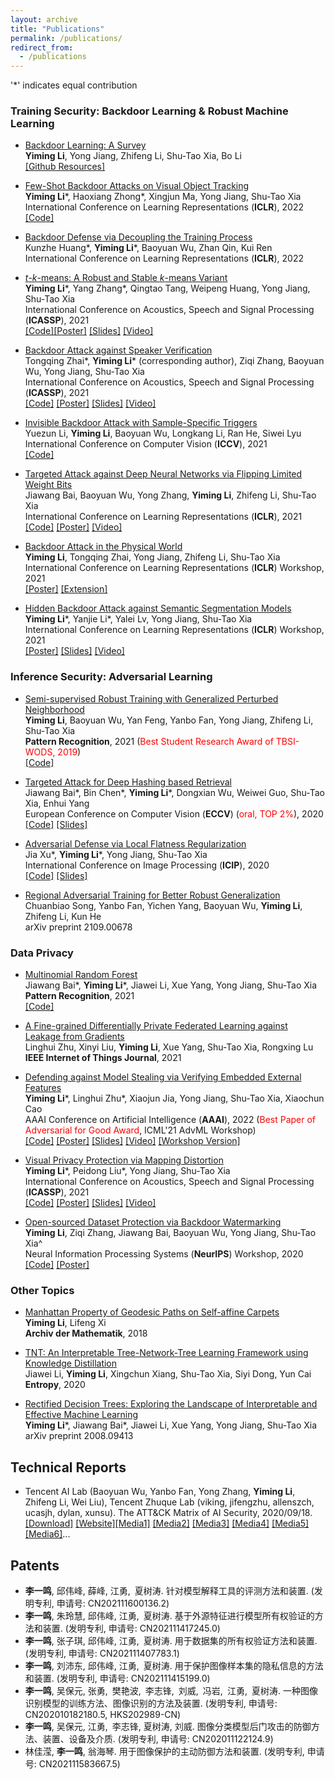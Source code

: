 ```yaml
---
layout: archive
title: "Publications"
permalink: /publications/
redirect_from:
  - /publications
---
```




\'\*\' indicates equal contribution

### Training Security: Backdoor Learning & Robust Machine Learning
* [Backdoor Learning: A Survey](https://www.researchgate.net/publication/343006441_Backdoor_Learning_A_Survey)<br>
  **Yiming Li**, Yong Jiang, Zhifeng Li, Shu-Tao Xia, Bo Li<br>
  [[Github Resources]](https://github.com/THUYimingLi/backdoor-learning-resources)

* [Few-Shot Backdoor Attacks on Visual Object Tracking](https://openreview.net/pdf?id=qSV5CuSaK_a)<br>
  **Yiming Li**\*, Haoxiang Zhong\*, Xingjun Ma, Yong Jiang, Shu-Tao Xia<br>
  International Conference on Learning Representations (**ICLR**), 2022<br>
  [[Code]](https://github.com/HXZhong1997/FSBA)

* [Backdoor Defense via Decoupling the Training Process](https://openreview.net/pdf?id=TySnJ-0RdKI)<br>
  Kunzhe Huang\*, **Yiming Li**\*, Baoyuan Wu, Zhan Qin, Kui Ren<br>
  International Conference on Learning Representations (**ICLR**), 2022


* [*t*-*k*-means: A Robust and Stable *k*-means Variant](https://arxiv.org/abs/1907.07442)<br>
  **Yiming Li**\*, Yang Zhang\*, Qingtao Tang, Weipeng Huang, Yong Jiang, Shu-Tao Xia<br>
  International Conference on Acoustics, Speech and Signal Processing (**ICASSP**), 2021<br>
  [[Code]](https://github.com/THUYimingLi/t-k-means)[[Poster]](https://www.dropbox.com/s/mwmzwxivbi2bxlu/t_k_means_poster.pdf?dl=0) [[Slides]](https://www.dropbox.com/s/mlq01732qkcwp2l/t-k-means_slides.pptx?dl=0) [[Video]](https://www.dropbox.com/s/5f7nqutp8k3x17s/t-k-mean_video.mp4?dl=0)


* [Backdoor Attack against Speaker Verification](https://arxiv.org/pdf/2010.11607.pdf)<br>
  Tongqing Zhai\*, **Yiming Li**\* (corresponding author), Ziqi Zhang, Baoyuan Wu, Yong Jiang, Shu-Tao Xia<br>
  International Conference on Acoustics, Speech and Signal Processing (**ICASSP**), 2021 <br>
  [[Code]](https://github.com/zhaitongqing233/Backdoor-attack-against-speaker-verification) [[Poster]](https://www.dropbox.com/s/jd9z8eer749ffgh/BackdoorSpeakerVerification_poster.pdf?dl=0) [[Slides]](https://www.dropbox.com/s/ox2h6wicc9v88a3/BackdoorSpeakerVerification_slides.pptx?dl=0) [[Video]](https://www.dropbox.com/s/0f7effif8itgsow/BackdoorSpeakerVerification_video.mp4?dl=0)


* [Invisible Backdoor Attack with Sample-Specific Triggers](https://arxiv.org/pdf/2012.03816.pdf)<br>
  Yuezun Li, **Yiming Li**, Baoyuan Wu, Longkang Li, Ran He, Siwei Lyu<br>
  International Conference on Computer Vision (**ICCV**), 2021 <br>
  [[Code]](https://github.com/yuezunli/ISSBA)


* [Targeted Attack against Deep Neural Networks via Flipping Limited Weight Bits](https://arxiv.org/pdf/2102.10496.pdf)<br>
  Jiawang Bai, Baoyuan Wu, Yong Zhang, **Yiming Li**, Zhifeng Li, Shu-Tao Xia<br>
  International Conference on Learning Representations (**ICLR**), 2021<br>
  [[Code]](https://github.com/jiawangbai/TA-LBF-master) [[Poster]](https://www.dropbox.com/s/h700kexejyfs8g1/iclr2021_TA_lBF_poster.pdf?dl=0) [[Video]](https://iclr.cc/virtual/2021/poster/2631)


* [Backdoor Attack in the Physical World](https://arxiv.org/pdf/2104.02361.pdf)<br>
  **Yiming Li**, Tongqing Zhai, Yong Jiang, Zhifeng Li, Shu-Tao Xia<br>
  International Conference on Learning Representations (**ICLR**) Workshop, 2021<br>
  [[Poster]](https://www.dropbox.com/s/cskxnptkd5pmzcj/PhysicalAttack_poster.pdf?dl=0) [[Extension]](https://arxiv.org/abs/2004.04692)


* [Hidden Backdoor Attack against Semantic Segmentation Models](https://arxiv.org/pdf/2103.04038.pdf)<br>
  **Yiming Li**\*, Yanjie Li\*, Yalei Lv, Yong Jiang, Shu-Tao Xia<br>
  International Conference on Learning Representations (**ICLR**) Workshop, 2021<br>
  [[Poster]](https://www.dropbox.com/s/r462uoe3qtkyphu/BackdoorSegmentation_poster.pdf?dl=0) [[Slides]](https://share.weiyun.com/rz7Rvjup) [[Video]](https://studio.slideslive.com/web_recorder/share/35269?s=5fbfa356-0fa7-48e8-9041-146bd5ee296e)




### Inference Security: Adversarial Learning

* [Semi-supervised Robust Training with Generalized Perturbed Neighborhood](https://www.sciencedirect.com/science/article/abs/pii/S0031320321006488)<br>
  **Yiming Li**, Baoyuan Wu, Yan Feng, Yanbo Fan, Yong Jiang, Zhifeng Li, Shu-Tao Xia<br>
  **Pattern Recognition**, 2021 (<font color='red'>Best Student Research Award of TBSI-WODS, 2019</font>)<br>
  [[Code]](https://github.com/THUYimingLi/Semi-supervised_Robust_Training)


* [Targeted Attack for Deep Hashing based Retrieval](https://arxiv.org/abs/2004.07955)<br>
  Jiawang Bai\*, Bin Chen\*, **Yiming Li**\*, Dongxian Wu, Weiwei Guo, Shu-Tao Xia, Enhui Yang<br>
  European Conference on Computer Vision (**ECCV**) (<font color='red'>oral, TOP 2%</font>), 2020<br>
  [[Code]](https://github.com/jiawangbai/DHTA-master) [[Slides]](https://www.dropbox.com/s/7a1vvopt8z0jxvl/targeted_attack_slides.pptx?dl=0)


* [Adversarial Defense via Local Flatness Regularization](https://arxiv.org/abs/1910.12165)<br>
  Jia Xu\*, **Yiming Li**\*, Yong Jiang, Shu-Tao Xia<br>
  International Conference on Image Processing (**ICIP**), 2020<br>
  [[Code]](https://github.com/Uooga/Local-Flatness-Regularization) [[Slides]](https://share.weiyun.com/6uJPj6VG)

* [Regional Adversarial Training for Better Robust Generalization](https://arxiv.org/pdf/2109.00678.pdf)<br>
  Chuanbiao Song, Yanbo Fan, Yichen Yang, Baoyuan Wu, **Yiming Li**, Zhifeng Li, Kun He<br>
  arXiv preprint 2109.00678




### Data Privacy

* [Multinomial Random Forest](https://www.sciencedirect.com/science/article/pii/S0031320321005112)<br>
  Jiawang Bai\*, **Yiming Li**\*, Jiawei Li, Xue Yang, Yong Jiang, Shu-Tao Xia<br>
  **Pattern Recognition**, 2021<br>
  [[Code]](https://github.com/jiawangbai/Multinomial-Random-Forest)


* [A Fine-grained Differentially Private Federated Learning against Leakage from Gradients](https://ieeexplore.ieee.org/document/9627872)<br>
  Linghui Zhu, Xinyi Liu, **Yiming Li**, Xue Yang, Shu-Tao Xia, Rongxing Lu<br>
  **IEEE Internet of Things Journal**, 2021


* [Defending against Model Stealing via Verifying Embedded External Features](https://arxiv.org/pdf/2112.03476.pdf)<br>
  **Yiming Li**\*, Linghui Zhu\*, Xiaojun Jia, Yong Jiang, Shu-Tao Xia, Xiaochun Cao<br>
  AAAI Conference on Artificial Intelligence (**AAAI**), 2022 (<font color='red'>Best Paper of Adversarial for Good Award</font>, ICML'21 AdvML Workshop)<br>
  [[Code]](https://github.com/zlh-thu/StealingVerification) [[Poster]](https://www.dropbox.com/s/v95s1u7gl97f46u/StealingVerification_AAAI_poster.pdf?dl=0) [[Slides]](https://www.dropbox.com/s/rpx4wrr5upqrdw9/StealingVerification_AAAI22_slides.pptx?dl=0) [[Video]](https://recorder-v3.slideslive.com/?share=56906&s=2ea1c02a-3d17-4981-85b9-1f294505043c) [[Workshop Version]](https://openreview.net/forum?id=g6zfnWUg8A1)


* [Visual Privacy Protection via Mapping Distortion](https://arxiv.org/abs/1911.01769)<br>
  **Yiming Li**\*, Peidong Liu\*, Yong Jiang, Shu-Tao Xia<br>
  International Conference on Acoustics, Speech and Signal Processing (**ICASSP**), 2021<br>
  [[Code]](https://github.com/PerdonLiu/Visual-Privacy-Protection-via-Mapping-Distortion) [[Poster]](https://www.dropbox.com/s/g22yr1suem4y36l/MDP_poster.pdf?dl=0) [[Slides]](https://www.dropbox.com/s/8cbnmt335s3p1ix/MDP_slides.pptx?dl=0) [[Video]](https://www.dropbox.com/s/ww7mhdn09sqk2nh/MDP_video.mp4?dl=0)

* [Open-sourced Dataset Protection via Backdoor Watermarking](https://arxiv.org/abs/2010.05821)<br>
  **Yiming Li**, Ziqi Zhang, Jiawang Bai, Baoyuan Wu, Yong Jiang, Shu-Tao Xia^<br>
  Neural Information Processing Systems (**NeurIPS**) Workshop, 2020<br>
  [[Code]](https://github.com/THUYimingLi/Open-sourced_Dataset_Protection) [[Poster]](https://www.dropbox.com/s/dtkers5txx0mats/WatermarkingDataset_NIPSW2020_poster.pdf?dl=0)




### Other Topics

* [Manhattan Property of Geodesic Paths on Self-affine Carpets](https://link.springer.com/article/10.1007/s00013-018-1199-4)<br>
  **Yiming Li**, Lifeng Xi<br>
  **Archiv der Mathematik**, 2018


* [TNT: An Interpretable Tree-Network-Tree Learning Framework using Knowledge Distillation](https://www.mdpi.com/1099-4300/22/11/1203)<br>
  Jiawei Li, **Yiming Li**, Xingchun Xiang, Shu-Tao Xia, Siyi Dong, Yun Cai<br>
  **Entropy**, 2020


* [Rectified Decision Trees: Exploring the Landscape of Interpretable and Effective Machine Learning](https://arxiv.org/pdf/2008.09413.pdf)<br>
  **Yiming Li**\*, Jiawang Bai\*, Jiawei Li, Xue Yang, Yong Jiang, Shu-Tao Xia<br>
  arXiv preprint 2008.09413



## Technical Reports

* Tencent AI Lab (Baoyuan Wu, Yanbo Fan, Yong Zhang, **Yiming Li**, Zhifeng Li, Wei Liu), Tencent Zhuque Lab (viking, jifengzhu, allenszch, ucasjh, dylan, xunsu). The ATT&CK Matrix of AI Security, 2020/09/18. [[Download]](https://ai.tencent.com/ailab/media/AI%E5%AE%89%E5%85%A8%E7%9A%84%E5%A8%81%E8%83%81%E9%A3%8E%E9%99%A9%E7%9F%A9%E9%98%B5.pdf) [[Website]](https://aisecmatrix.org/en)[[Media1]](https://ai.tencent.com/ailab/zh/news/detial/?id=68) [[Media2]](https://www.jiqizhixin.com/articles/2020-09-25-9) [[Media3]](http://tech.sina.com.cn/csj/2020-09-25/doc-iivhuipp6375448.shtml) [[Media4]](https://tech.qq.com/a/20200925/020797.htm) [[Media5]](http://mp.163.com/article/FNCHRG1V0511DSSR.html) [[Media6]](https://www.sohu.com/a/421167914_120765903)...



## Patents
* **李一鸣**, 邱伟峰, 薛峰, 江勇, 夏树涛. 针对模型解释工具的评测方法和装置. (发明专利, 申请号: CN202111600136.2)
* **李一鸣**, 朱玲慧, 邱伟峰, 江勇, 夏树涛. 基于外源特征进行模型所有权验证的方法和装置. (发明专利, 申请号: CN202111417245.0)
* **李一鸣**, 张子琪, 邱伟峰, 江勇, 夏树涛. 用于数据集的所有权验证方法和装置. (发明专利, 申请号: CN202111407783.1)
* **李一鸣**, 刘沛东, 邱伟峰, 江勇, 夏树涛. 用于保护图像样本集的隐私信息的方法和装置. (发明专利, 申请号: CN202111415199.0)
* **李一鸣**, 吴保元, 张勇, 樊艳波, 李志锋, 刘威, 冯岩, 江勇, 夏树涛. 一种图像识别模型的训练方法、图像识别的方法及装置. (发明专利, 申请号: CN202010182180.5, HKS202989-CN)
* **李一鸣**, 吴保元, 江勇, 李志锋, 夏树涛, 刘威. 图像分类模型后门攻击的防御方法、装置、设备及介质. (发明专利, 申请号: CN202011122124.9)
* 林佳滢, **李一鸣**, 翁海琴. 用于图像保护的主动防御方法和装置.  (发明专利, 申请号: CN202111583667.5)
